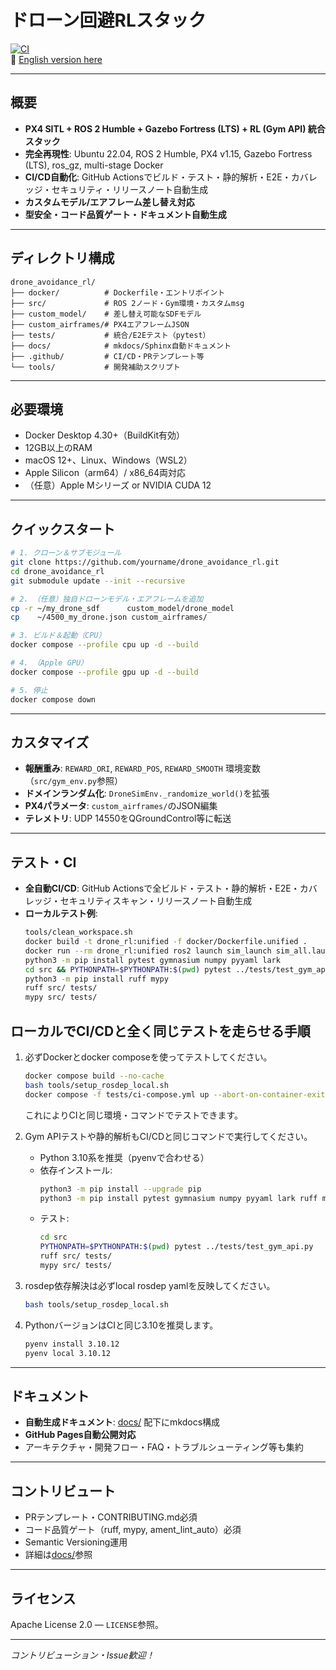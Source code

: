 # ドローン回避RLスタック

[![CI](https://github.com/yourname/drone_avoidance_rl/actions/workflows/ci.yml/badge.svg)](https://github.com/yourname/drone_avoidance_rl/actions)  
📄 [English version here](README.md)

---

## 概要

- **PX4 SITL + ROS 2 Humble + Gazebo Fortress (LTS) + RL (Gym API) 統合スタック**
- **完全再現性**: Ubuntu 22.04, ROS 2 Humble, PX4 v1.15, Gazebo Fortress (LTS), ros_gz, multi-stage Docker
- **CI/CD自動化**: GitHub Actionsでビルド・テスト・静的解析・E2E・カバレッジ・セキュリティ・リリースノート自動生成
- **カスタムモデル/エアフレーム差し替え対応**
- **型安全・コード品質ゲート・ドキュメント自動生成**

---

## ディレクトリ構成

```
drone_avoidance_rl/
├── docker/          # Dockerfile・エントリポイント
├── src/             # ROS 2ノード・Gym環境・カスタムmsg
├── custom_model/    # 差し替え可能なSDFモデル
├── custom_airframes/# PX4エアフレームJSON
├── tests/           # 統合/E2Eテスト（pytest）
├── docs/            # mkdocs/Sphinx自動ドキュメント
├── .github/         # CI/CD・PRテンプレート等
└── tools/           # 開発補助スクリプト
```

---

## 必要環境

- Docker Desktop 4.30+（BuildKit有効）
- 12GB以上のRAM
- macOS 12+、Linux、Windows（WSL2）
- Apple Silicon（arm64）/ x86_64両対応
- （任意）Apple Mシリーズ or NVIDIA CUDA 12

---

## クイックスタート

```bash
# 1. クローン＆サブモジュール
git clone https://github.com/yourname/drone_avoidance_rl.git
cd drone_avoidance_rl
git submodule update --init --recursive

# 2. （任意）独自ドローンモデル・エアフレームを追加
cp -r ~/my_drone_sdf      custom_model/drone_model
cp    ~/4500_my_drone.json custom_airframes/

# 3. ビルド＆起動（CPU）
docker compose --profile cpu up -d --build

# 4. （Apple GPU）
docker compose --profile gpu up -d --build

# 5. 停止
docker compose down
```

---

## カスタマイズ

- **報酬重み**: `REWARD_ORI`, `REWARD_POS`, `REWARD_SMOOTH` 環境変数（`src/gym_env.py`参照）
- **ドメインランダム化**: `DroneSimEnv._randomize_world()`を拡張
- **PX4パラメータ**: `custom_airframes/`のJSON編集
- **テレメトリ**: UDP 14550をQGroundControl等に転送

---

## テスト・CI

- **全自動CI/CD**: GitHub Actionsで全ビルド・テスト・静的解析・E2E・カバレッジ・セキュリティスキャン・リリースノート自動生成
- **ローカルテスト例**:
  ```bash
  tools/clean_workspace.sh
  docker build -t drone_rl:unified -f docker/Dockerfile.unified .
  docker run --rm drone_rl:unified ros2 launch sim_launch sim_all.launch.py
  python3 -m pip install pytest gymnasium numpy pyyaml lark
  cd src && PYTHONPATH=$PYTHONPATH:$(pwd) pytest ../tests/test_gym_api.py
  python3 -m pip install ruff mypy
  ruff src/ tests/
  mypy src/ tests/
  ```

## ローカルでCI/CDと全く同じテストを走らせる手順

1. 必ずDockerとdocker composeを使ってテストしてください。
   ```sh
   docker compose build --no-cache
   bash tools/setup_rosdep_local.sh
   docker compose -f tests/ci-compose.yml up --abort-on-container-exit
   ```
   これによりCIと同じ環境・コマンドでテストできます。

2. Gym APIテストや静的解析もCI/CDと同じコマンドで実行してください。
   - Python 3.10系を推奨（pyenvで合わせる）
   - 依存インストール:
     ```sh
     python3 -m pip install --upgrade pip
     python3 -m pip install pytest gymnasium numpy pyyaml lark ruff mypy
     ```
   - テスト:
     ```sh
     cd src
     PYTHONPATH=$PYTHONPATH:$(pwd) pytest ../tests/test_gym_api.py
     ruff src/ tests/
     mypy src/ tests/
     ```

3. rosdep依存解決は必ずlocal rosdep yamlを反映してください。
   ```sh
   bash tools/setup_rosdep_local.sh
   ```

4. PythonバージョンはCIと同じ3.10を推奨します。
   ```sh
   pyenv install 3.10.12
   pyenv local 3.10.12
   ```

---

## ドキュメント

- **自動生成ドキュメント**: [docs/](docs/) 配下にmkdocs構成
- **GitHub Pages自動公開対応**
- アーキテクチャ・開発フロー・FAQ・トラブルシューティング等も集約

---

## コントリビュート

- PRテンプレート・CONTRIBUTING.md必須
- コード品質ゲート（ruff, mypy, ament_lint_auto）必須
- Semantic Versioning運用
- 詳細は[docs/](docs/)参照

---

## ライセンス

Apache License 2.0 — `LICENSE`参照。

---

*コントリビューション・Issue歓迎！*
